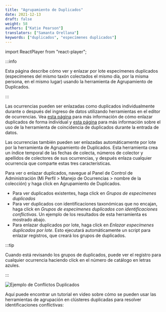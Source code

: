 ```yaml
---
title: "Agrupamiento de Duplicados"
date: 2021-12-13
draft: false
weight: 58
authors: ["Katie Pearson"]
translators: ["Samanta Orellana"]
keywords: ["duplicados", "especímenes duplicados"]
---
```


import ReactPlayer from "react-player";

:::info

Esta página describe cómo ver y enlazar por lote especímenes duplicados (especímenes del mismo taxón colectados el mismo día, por la misma persona, en el mismo lugar) usando la herramienta de Agrupamiento de Duplicados.

:::

Las ocurrencias pueden ser enlazadas como duplicados individualmente durante o después del ingreso de datos utilizando herramientas en el editor de ocurrencias. Vea [esta página](https://biokic.github.io/symbiota-docs/es/editor/links/) para más información de cómo enlazar duplicados de forma individual y [esta página](https://biokic.github.io/symbiota-docs/editor/edit/duplicates/) para más información sobre el uso de la herramienta de coincidencia de duplicados durante la entrada de datos.

Las ocurrencias también pueden ser enlazadas automáticamente por lote por la herramienta de Agrupamiento de Duplicados. Esta herramienta crea un índice temporal de las fechas de colecta, números de colector y apellidos de colectores de sus ocurrencias, y después enlaza cualquier ocurrencia que comparte estas tres características.

Para ver o enlazar duplicados, navegue al Panel de Control de Administración (Mi Perfil > Manejo de Ocurrencias > nombre de la colección) y haga click en Agrupamiento de Duplicados.

- Para ver duplicados existentes, haga click en _Grupos de especímenes duplicados_
- Para ver duplicados con identificaciones taxonómicas que no encajan, haga click en _Grupos de especímenes duplicados con identificaciones conflictivas_. Un ejemplo de los resultados de esta herramienta es mostrado abajo.
- Para enlazar duplicados por lote, haga click en _Enlazar especímenes duplicados por lote_. Esto ejecutará automáticamente un script para enlazar registros, que creará los grupos de duplicados.

:::tip

Cuando está revisando los grupos de duplicados, puede ver el registro para cualquier ocurrencia haciendo click en el número de catálogo en letras azules.

:::

![Ejemplo de Conflictos Duplicados](/img/exampleduplicateconflicts.png)

Aquí puede encontrar un tutorial en video sobre cómo se pueden usar las herramientas de agrupación en clústeres duplicadas para resolver identificaciones conflictivas:

<ReactPlayer
  playing={false}
  controls
  url="https://www.youtube.com/watch?v=kMUzwoHmXw4"
/>
